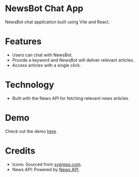 # NewsBot Chat App
NewsBot chat application built using Vite and React.

# Features
- Users can chat with NewsBot.
- Provide a keyword and NewsBot will deliver relevant articles.
- Access articles with a single click.

# Technology
- Built with the News API for fetching relevant news articles.

# Demo
Check out the demo [here](https://reactnewsbot.netlify.app/).

# Credits
- Icons: Sourced from [svgrepo.com](https://www.svgrepo.com).
- News API: Powered by [News API](https://newsapi.org/).
